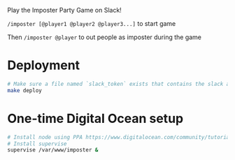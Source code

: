Play the Imposter Party Game on Slack!

`/imposter [@player1 @player2 @player3...]` to start game

Then `/imposter @player` to out people as imposter during the game

# Deployment
```bash
# Make sure a file named `slack_token` exists that contains the slack app's token
make deploy
```

# One-time Digital Ocean setup
```bash
# Install node using PPA https://www.digitalocean.com/community/tutorials/how-to-install-node-js-on-ubuntu-16-04
# Install supervise
supervise /var/www/imposter &
```